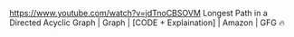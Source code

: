 https://www.youtube.com/watch?v=jdTnoCBSOVM
Longest Path in a Directed Acyclic Graph | Graph | [CODE + Explaination] | Amazon | GFG 🔥